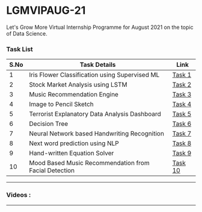 # LGMVIPAUG-21
Let's Grow More Virtual Internship Programme for August 2021 on the topic of Data Science.


### Task List

| S.No | Task Details | Link | 
|------|--------------|------|
|  1  | Iris Flower Classification using Supervised ML | [Task 1](https://github.com/MainakRepositor/LGMVIPAUG-21/blob/master/Iris_Classification_Supervised_ML.ipynb) | 
|  2  | Stock Market Analysis using LSTM | [Task 2](https://github.com/MainakRepositor/LGMVIPAUG-21/blob/master/Stock_Market_Analysis_using_LSTM_.ipynb) |
|  3  | Music Recommendation Engine | [Task 3]() |
|  4  | Image to Pencil Sketch | [Task 4](https://github.com/MainakRepositor/LGMVIPAUG-21/blob/master/Image%20to%20Sketch/a.py) |
|  5  | Terrorist Explanatory Data Analysis Dashboard | [Task 5]() |
|  6  | Decision Tree | [Task 6]() |
|  7  | Neural Network based Handwriting Recognition | [Task 7]() |
|  8  | Next word prediction using NLP | [Task 8]() |
|  9  | Hand-written Equation Solver | [Task 9]() | 
|  10 | Mood Based Music Recommendation from Facial Detection | [Task 10]() |

<hr>


### Videos : 

<hr>
